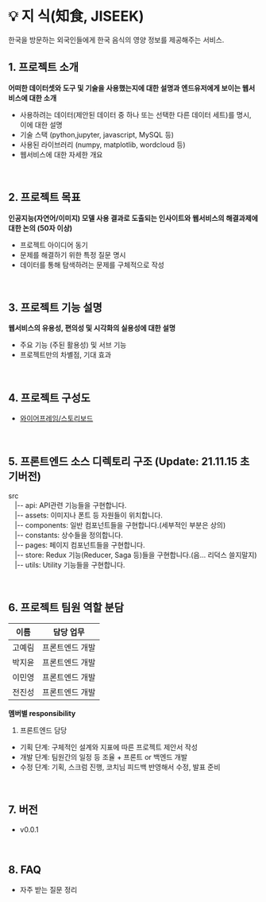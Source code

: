 # 💡 지 식(知食, JISEEK)

한국을 방문하는 외국인들에게 한국 음식의 영양 정보를 제공해주는 서비스.

## 1. 프로젝트 소개

**어떠한 데이터셋와 도구 및 기술을 사용했는지에 대한 설명과 엔드유저에게 보이는 웹서비스에 대한 소개**

- 사용하려는 데이터(제안된 데이터 중 하나 또는 선택한 다른 데이터 세트)를 명시, 이에 대한 설명
- 기술 스택 (python,jupyter, javascript, MySQL 등)
- 사용된 라이브러리 (numpy, matplotlib, wordcloud 등)
- 웹서비스에 대한 자세한 개요

</br>

## 2. 프로젝트 목표

**인공지능(자연어/이미지) 모델 사용 결과로 도출되는 인사이트와 웹서비스의 해결과제에 대한 논의 (50자 이상)**

- 프로젝트 아이디어 동기
- 문제를 해결하기 위한 특정 질문 명시
- 데이터를 통해 탐색하려는 문제를 구체적으로 작성

</br>

## 3. 프로젝트 기능 설명

**웹서비스의 유용성, 편의성 및 시각화의 실용성에 대한 설명**

- 주요 기능 (주된 활용성) 및 서브 기능
- 프로젝트만의 차별점, 기대 효과

</br>

## 4. 프로젝트 구성도

- [와이어프레임/스토리보드](https://www.figma.com/file/Dhy5ArGKc89o5GWVsw4a33/Untitled?node-id=0%3A1)

</br>

## 5. 프론트엔드 소스 디렉토리 구조 (Update: 21.11.15 초기버전)

src  
ㅤ|-- api: API관련 기능들을 구현합니다.  
ㅤ|-- assets: 이미지나 폰트 등 자원들이 위치합니다.  
ㅤ|-- components: 일반 컴포넌트들을 구현합니다.(세부적인 부분은 상의)  
ㅤ|-- constants: 상수들을 정의합니다.  
ㅤ|-- pages: 페이지 컴포넌트들을 구현합니다.  
ㅤ|-- store: Redux 기능(Reducer, Saga 등)들을 구현합니다.(음... 리덕스 쓸지말지)  
ㅤ|-- utils: Utility 기능들을 구현합니다.

</br>

## 6. 프로젝트 팀원 역할 분담

| 이름   | 담당 업무       |
| ------ | --------------- |
| 고예림 | 프론트엔드 개발 |
| 박지윤 | 프론트엔드 개발 |
| 이민영 | 프론트엔드 개발 |
| 전진성 | 프론트엔드 개발 |

**멤버별 responsibility**

1. 프론트엔드 담당

- 기획 단계: 구체적인 설계와 지표에 따른 프로젝트 제안서 작성
- 개발 단계: 팀원간의 일정 등 조율 + 프론트 or 백엔드 개발
- 수정 단계: 기획, 스크럼 진행, 코치님 피드백 반영해서 수정, 발표 준비

</br>

## 7. 버전

- v0.0.1

</br>

## 8. FAQ

- 자주 받는 질문 정리
